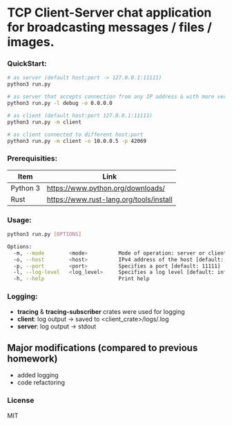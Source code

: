 # TCP Client-Server chat application for broadcasting messages / files / images.

### QuickStart:
```sh
# as server (default host:port -> 127.0.0.1:11111)
python3 run.py

# as server that accepts connection from any IP address & with more verbose logging messages
python3 run.py -l debug -o 0.0.0.0

# as client (default host:port 127.0.0.1:11111)
python3 run.py -m client

# as client connected to different host:port
python3 run.py -m client -o 10.0.0.5 -p 42069
```

### Prerequisities:
| Item | Link |
| ------ | ------ |
| Python 3 | <https://www.python.org/downloads/> |
| Rust | <https://www.rust-lang.org/tools/install> |


### Usage:
```sh
python3 run.py [OPTIONS]

Options:
  -m, --mode        <mode>          Mode of operation: server or client [default: server] [possible values: server, client]
  -o, --host        <host>          IPv4 address of the host [default: 127.0.0.1]
  -p, --port        <port>          Specifies a port [default: 11111]
  -l, --log-level   <log_level>     Specifies a log level [default: info] [possible values: trace, debug, info, warn, error]
  -h, --help                        Print help
```

### Logging:
- **tracing** & **tracing-subscriber** crates were used for logging
- **client**: log output -> saved to <client_crate>/logs/<date>.log
- **server**: log output -> stdout

## Major modifications (compared to previous homework)
- added logging
- code refactoring

### License
MIT